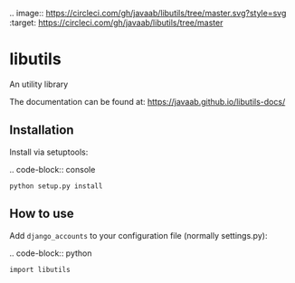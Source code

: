 .. image:: https://circleci.com/gh/javaab/libutils/tree/master.svg?style=svg
   :target: https://circleci.com/gh/javaab/libutils/tree/master


libutils
===============================
An utility library


The documentation can be found at: https://javaab.github.io/libutils-docs/


Installation
------------
Install via setuptools:

.. code-block:: console
    
    python setup.py install

How to use
-----------------------
Add ``django_accounts`` to your configuration file (normally settings.py): 

.. code-block:: python

    import libutils

